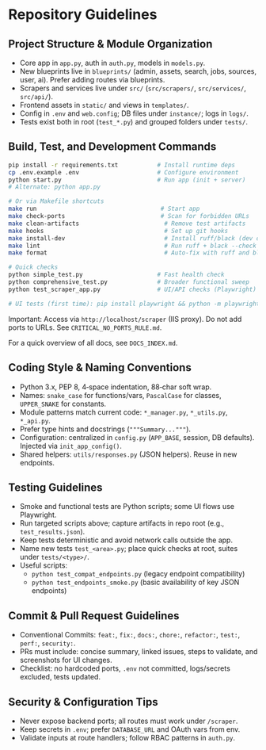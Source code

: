 # Repository Guidelines

## Project Structure & Module Organization
- Core app in `app.py`, auth in `auth.py`, models in `models.py`.
- New blueprints live in `blueprints/` (admin, assets, search, jobs, sources, user, ai). Prefer adding routes via blueprints.
- Scrapers and services live under `src/` (`src/scrapers/`, `src/services/`, `src/api/`).
- Frontend assets in `static/` and views in `templates/`.
- Config in `.env` and `web.config`; DB files under `instance/`; logs in `logs/`.
- Tests exist both in root (`test_*.py`) and grouped folders under `tests/`.

## Build, Test, and Development Commands
```bash
pip install -r requirements.txt           # Install runtime deps
cp .env.example .env                      # Configure environment
python start.py                           # Run app (init + server)
# Alternate: python app.py

# Or via Makefile shortcuts
make run                                   # Start app
make check-ports                           # Scan for forbidden URLs
make clean-artifacts                        # Remove test artifacts
make hooks                                  # Set up git hooks
make install-dev                            # Install ruff/black (dev only)
make lint                                   # Run ruff + black --check
make format                                 # Auto-fix with ruff and black

# Quick checks
python simple_test.py                     # Fast health check
python comprehensive_test.py              # Broader functional sweep
python test_scraper_app.py                # UI/API checks (Playwright)

# UI tests (first time): pip install playwright && python -m playwright install
```
Important: Access via `http://localhost/scraper` (IIS proxy). Do not add ports to URLs. See `CRITICAL_NO_PORTS_RULE.md`.

For a quick overview of all docs, see `DOCS_INDEX.md`.

## Coding Style & Naming Conventions
- Python 3.x, PEP 8, 4‑space indentation, 88‑char soft wrap.
- Names: `snake_case` for functions/vars, `PascalCase` for classes, `UPPER_SNAKE` for constants.
- Module patterns match current code: `*_manager.py`, `*_utils.py`, `*_api.py`.
- Prefer type hints and docstrings (`"""Summary..."""`).
- Configuration: centralized in `config.py` (`APP_BASE`, session, DB defaults). Injected via `init_app_config()`.
- Shared helpers: `utils/responses.py` (JSON helpers). Reuse in new endpoints.

## Testing Guidelines
- Smoke and functional tests are Python scripts; some UI flows use Playwright.
- Run targeted scripts above; capture artifacts in repo root (e.g., `test_results.json`).
- Keep tests deterministic and avoid network calls outside the app.
- Name new tests `test_<area>.py`; place quick checks at root, suites under `tests/<type>/`.
- Useful scripts:
  - `python test_compat_endpoints.py` (legacy endpoint compatibility)
  - `python test_endpoints_smoke.py` (basic availability of key JSON endpoints)

## Commit & Pull Request Guidelines
- Conventional Commits: `feat:`, `fix:`, `docs:`, `chore:`, `refactor:`, `test:`, `perf:`, `security:`.
- PRs must include: concise summary, linked issues, steps to validate, and screenshots for UI changes.
- Checklist: no hardcoded ports, `.env` not committed, logs/secrets excluded, tests updated.

## Security & Configuration Tips
- Never expose backend ports; all routes must work under `/scraper`.
- Keep secrets in `.env`; prefer `DATABASE_URL` and OAuth vars from env.
- Validate inputs at route handlers; follow RBAC patterns in `auth.py`.
